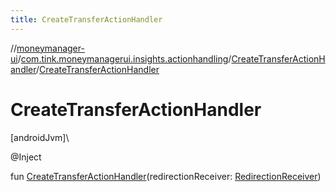 ```yaml
---
title: CreateTransferActionHandler
---
```

//[moneymanager-ui](../../../index.html)/[com.tink.moneymanagerui.insights.actionhandling](../index.html)/[CreateTransferActionHandler](index.html)/[CreateTransferActionHandler](-create-transfer-action-handler.html)



# CreateTransferActionHandler



[androidJvm]\




@Inject



fun [CreateTransferActionHandler](-create-transfer-action-handler.html)(redirectionReceiver: [RedirectionReceiver](../../se.tink.android.redirection/-redirection-receiver/index.html))




